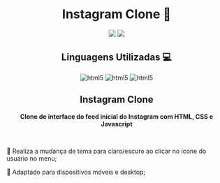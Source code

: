 <h1 align="center">Instagram Clone 📱</h1>

<p align="center">
<img src="https://img.shields.io/badge/Status-Up-sucess"/>
<img src="https://img.shields.io/badge/Lan%C3%A7amento-%20Dez 2024-sucess">
</p>

<h2 align="center">Linguagens Utilizadas 💻</h2>
<p align="center">
<img aling="center" alt="html5" src="https://img.shields.io/badge/HTML5-E34F26?style=for-the-badge&logo=html5&logoColor=white">
<img aling="center" alt="html5" src="https://img.shields.io/badge/CSS3-1572B6?style=for-the-badge&logo=css3&logoColor=white">
<img aling="center" alt="html5" src="https://img.shields.io/badge/JavaScript-F7DF1E?style=for-the-badge&logo=javascript&logoColor=black">
</p>

<h2 align="center"> Instagram Clone</h2>
<p align="center"> <strong>Clone de interface do feed inicial do Instagram com HTML, CSS e Javascript</strong> </p> <br>
<p align="left"> 📌 Realiza a mudança de tema para claro/escuro ao clicar no ícone do usuário no menu;
<p align="left"> 📌 Adaptado para dispositivos móveis e desktop;
